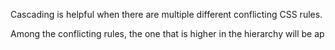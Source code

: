 Cascading is helpful when there are multiple different conflicting CSS rules.

Among the conflicting rules, the one that is higher in the hierarchy will be ap 